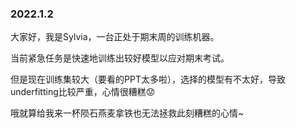 ### 2022.1.2

大家好，我是Sylvia，一台正处于期末周的训练机器。

当前紧急任务是快速地训练出较好模型以应对期末考试。

但是现在训练集较大（要看的PPT太多啦），选择的模型有不太好，导致underfitting比较严重，心情很糟糕😟

哦就算给我来一杯陨石燕麦拿铁也无法拯救此刻糟糕的心情~
